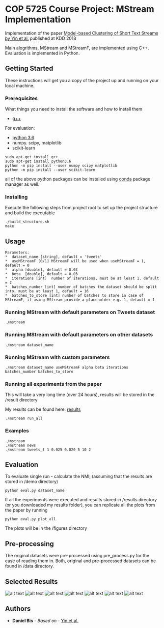 # COP 5725 Course Project: MStream Implementation
Implementation of the paper [Model-based Clustering of Short Text Streams by Yin et al.](https://weizhangltt.github.io/paper/yin-kdd18.pdf) published at KDD 2018

Main alogrithms, MStream and MStreamF, are implemented using C++. Evaluation is implemented in Python.  

## Getting Started

These instructions will get you a copy of the project up and running on your local machine.

### Prerequisites

What things you need to install the software and how to install them

* [g++](https://gcc.gnu.org/)

For evaluation:
* [python 3.6](https://docs.python-guide.org/starting/install3/linux/)
* numpy. scipy, matplotlib
* scikit-learn

```
sudo apt-get install g++
sudo apt-get install python3.6
python -m pip install --user numpy scipy matplotlib
python -m pip install --user scikit-learn
```
all of the above python packages can be installed using [conda](https://docs.anaconda.com/anaconda/install/)
package manager as well. 

### Installing

Execute the following steps from project root to set up the project structure and build the executable


```
./build_structure.sh
make
```

## Usage

```
Parameters:
*  dataset_name [string], default = 'tweets'
*  useMStreamF [0/1] MStreamF will be used when useMStreamF = 1, default = 0
*  alpha [double], default = 0.03
*  beta  [double], default = 0.03
*  iterations [int]  number of iterations, must be at least 1, default = 2
*  batches_number [int] number of batches the dataset should be split into, must be at least 1, default = 16
*  batches_to_store [int] number of batches to store in case of MStreamF, if using MStream provide a placeholder e.g. 1, default = 1
```

### Running MStream with default parameters on Tweets dataset

```
./mstream
```
### Running MStream with default parameters on other datasets

```
./mstream dataset_name
```

### Running MStream with custom parameters

```
./mstream dataset_name useMStreamF alpha beta iterations batches_number batches_to_store

```
### Running all experiments from the paper
This will take a very long time (over 24 hours), results will be stored in the /result directory

My results can be found here: [results](https://drive.google.com/open?id=19UY6iPPlfKXlouiRVIS9HnONvuBEsCxL) 

```
./mstream run_all

```

### Examples

```
./mstream
./mstream news
./mstream tweets_t 1 0.025 0.020 5 10 2
```

## Evaluation 
To evaluate single run - calculate the NMI, (assuming that the results are stored in /demo directory)

```
python eval.py dataset_name

```
If all the experiments were executed and results stored in /results directory (or you downloaded my results folder), you can replicate all the plots from the paper by running

```
python eval.py plot_all
```

The plots will be in the /figures directory

## Pre-processing
The original datasets were pre-processed using pre_process.py for the ease of reading them in. Both, original and pre-processed datasets can be found in /data directory. 

## Selected Results
![alt text](figures/iterations_nmi.png)
![alt text](figures/alpha_nmi.png)
![alt text](figures/alpha_clusters.png)
![alt text](figures/beta_nmi.png)
![alt text](figures/beta_clusters.png)
![alt text](figures/News_speed.png)
![alt text](figures/Tweets_speed.png)


## Authors

* **Daniel Bis** - *Based on* - [Yin et al.](https://weizhangltt.github.io/paper/yin-kdd18.pdf)





